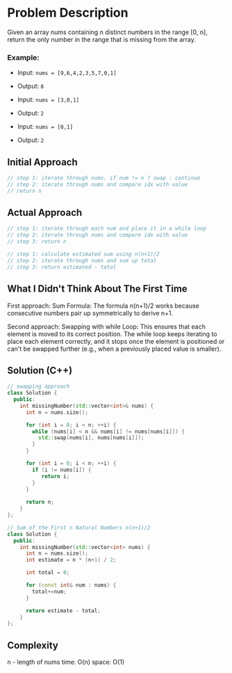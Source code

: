 # Problem Description
Given an array nums containing n distinct numbers in the range [0, n], return the only number in the range that is missing from the array.

### Example:
- Input: `nums = [9,6,4,2,3,5,7,0,1]`
- Output: `8`

- Input: `nums = [3,0,1]`
- Output: `2`

- Input: `nums = [0,1]`
- Output: `2`

## Initial Approach
```cpp
// step 1: iterate through nums. if num != n ? swap : continue
// step 2: iterate through nums and compare idx with value
// return n
```

## Actual Approach
```cpp
// step 1: iterate through each num and place it in a while loop
// step 2: iterate through nums and compare idx with value
// step 3: return n

// step 1: calculate estimated sum using n(n+1)/2
// step 2: iterate through nums and sum up total
// step 3: return estimated - total
```

## What I Didn't Think About The First Time
First approach:
Sum Formula: The formula n(n+1)/2 works because consecutive numbers pair up symmetrically to derive 
n+1.

Second approach:
Swapping with while Loop: This ensures that each element is moved to its correct position. The while loop keeps iterating to place each element correctly, and it stops once the element is positioned or can't be swapped further (e.g., when a previously placed value is smaller).

## Solution (C++)
```cpp
// swapping approach
class Solution {
  public:
    int missingNumber(std::vector<int>& nums) {
      int n = nums.size();

      for (int i = 0; i < n; ++i) {
        while (nums[i] < n && nums[i] != nums[nums[i]]) {
          std::swap(nums[i], nums[nums[i]]);
        }
      }

      for (int i = 0; i < n; ++i) {
        if (i != nums[i]) {
           return i;
        }
      }
    
      return n;
    }
};

// Sum of the First n Natural Numbers n(n+1)/2
class Solution {
  public:
    int missingNumber(std::vector<int> nums) {
      int n = nums.size();
      int estimate = n * (n+1) / 2;

      int total = 0;

      for (const int& num : nums) {
        total+=num;
      }

      return estimate - total;
    }
};
```

## Complexity
n - length of nums
time: O(n)
space: O(1)


